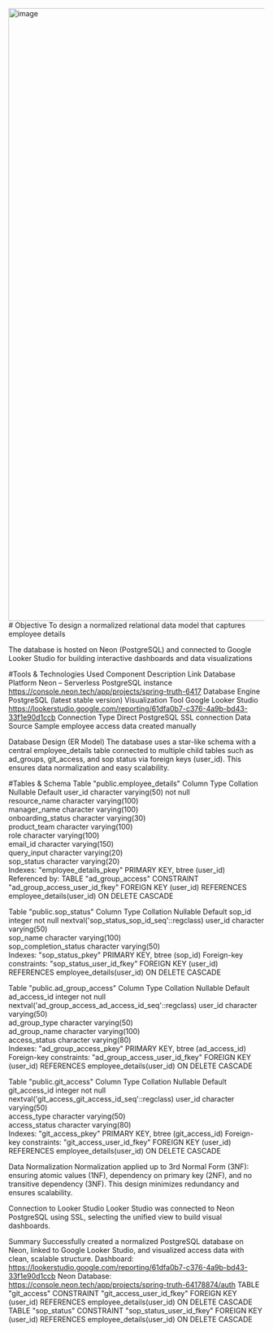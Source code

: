 <img width="733" height="1204" alt="image" src="https://github.com/user-attachments/assets/50e86e0b-f4ed-429b-9b7a-233958e1b03d" /># Objective
To design a normalized relational data model that captures employee details

The database is hosted on Neon (PostgreSQL) and connected to Google Looker Studio for building interactive dashboards and data visualizations

#Tools & Technologies Used
Component                   Description                      Link
Database Platform Neon – Serverless PostgreSQL instance https://console.neon.tech/app/projects/spring-truth-6417
Database Engine PostgreSQL (latest stable version)
Visualization Tool Google Looker Studio https://lookerstudio.google.com/reporting/61dfa0b7-c376-4a9b-bd43-33f1e90d1ccb
Connection Type Direct PostgreSQL SSL connection
Data Source Sample employee access data created manually

Database Design (ER Model)
The database uses a star-like schema with a central employee_details table connected to multiple child tables
such as ad_groups, git_access, and sop status via foreign keys (user_id). This ensures data normalization and easy scalability.

#Tables & Schema
Table "public.employee_details"
Column	Type	Collation	Nullable	Default
user_id	character varying(50)		not null	
resource_name	character varying(100)			
manager_name	character varying(100)			
onboarding_status	character varying(30)			
product_team	character varying(100)			
role	character varying(100)			
email_id	character varying(150)			
query_input	character varying(20)			
sop_status	character varying(20)			
Indexes:
"employee_details_pkey" PRIMARY KEY, btree (user_id)
Referenced by:
TABLE "ad_group_access" CONSTRAINT "ad_group_access_user_id_fkey" FOREIGN KEY (user_id) REFERENCES employee_details(user_id) ON DELETE CASCADE

Table "public.sop_status"
Column	Type	Collation	Nullable	Default
sop_id	integer		not null	nextval('sop_status_sop_id_seq'::regclass)
user_id	character varying(50)			
sop_name	character varying(100)			
sop_completion_status	character varying(50)			
Indexes:
"sop_status_pkey" PRIMARY KEY, btree (sop_id)
Foreign-key constraints:
"sop_status_user_id_fkey" FOREIGN KEY (user_id) REFERENCES employee_details(user_id) ON DELETE CASCADE

Table "public.ad_group_access"
Column	Type	Collation	Nullable	Default
ad_access_id	integer		not null	nextval('ad_group_access_ad_access_id_seq'::regclass)
user_id	character varying(50)			
ad_group_type	character varying(50)			
ad_group_name	character varying(100)			
access_status	character varying(80)			
Indexes:
"ad_group_access_pkey" PRIMARY KEY, btree (ad_access_id)
Foreign-key constraints:
"ad_group_access_user_id_fkey" FOREIGN KEY (user_id) REFERENCES employee_details(user_id) ON DELETE CASCADE

Table "public.git_access"
Column	Type	Collation	Nullable	Default
git_access_id	integer		not null	nextval('git_access_git_access_id_seq'::regclass)
user_id	character varying(50)			
access_type	character varying(50)			
access_status	character varying(80)			
Indexes:
"git_access_pkey" PRIMARY KEY, btree (git_access_id)
Foreign-key constraints:
"git_access_user_id_fkey" FOREIGN KEY (user_id) REFERENCES employee_details(user_id) ON DELETE CASCADE


Data Normalization
Normalization applied up to 3rd Normal Form (3NF): ensuring atomic values (1NF), dependency on primary
key (2NF), and no transitive dependency (3NF). This design minimizes redundancy and ensures scalability.

Connection to Looker Studio
Looker Studio was connected to Neon PostgreSQL using SSL, selecting the unified view to build visual
dashboards.

Summary
Successfully created a normalized PostgreSQL database on Neon, linked to Google Looker Studio, and
visualized access data with clean, scalable structure.
 Dashboard: https://lookerstudio.google.com/reporting/61dfa0b7-c376-4a9b-bd43-33f1e90d1ccb
 Neon Database: https://console.neon.tech/app/projects/spring-truth-64178874/auth
TABLE "git_access" CONSTRAINT "git_access_user_id_fkey" FOREIGN KEY (user_id) REFERENCES employee_details(user_id) ON DELETE CASCADE
TABLE "sop_status" CONSTRAINT "sop_status_user_id_fkey" FOREIGN KEY (user_id) REFERENCES employee_details(user_id) ON DELETE CASCADE

